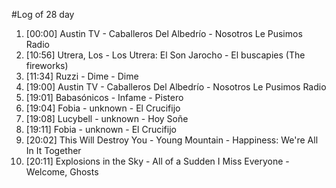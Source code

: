 #Log of 28 day

1. [00:00] Austin TV - Caballeros Del Albedrío - Nosotros Le Pusimos Radio
1. [10:56] Utrera, Los - Los Utrera: El Son Jarocho - El buscapies (The fireworks)
1. [11:34] Ruzzi - Dime - Dime
1. [19:00] Austin TV - Caballeros Del Albedrío - Nosotros Le Pusimos Radio
1. [19:01] Babasónicos - Infame - Pistero
1. [19:04] Fobia - unknown - El Crucifijo
1. [19:08] Lucybell - unknown - Hoy Soñe
1. [19:11] Fobia - unknown - El Crucifijo
1. [20:02] This Will Destroy You - Young Mountain - Happiness: We're All In It Together
1. [20:11] Explosions in the Sky - All of a Sudden I Miss Everyone - Welcome, Ghosts
